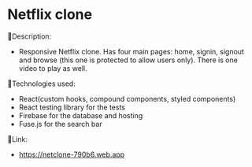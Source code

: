 # Netflix clone

:page_facing_up:Description:

- Responsive Netflix clone.
  Has four main pages: home, signin, signout and browse (this one is protected to allow users only). There is one video to play as well.

:wrench:Technologies used:

- React(custom hooks, compound components, styled components)
- React testing library for the tests
- Firebase for the database and hosting
- Fuse.js for the search bar


:link:Link:
- https://netclone-790b6.web.app
